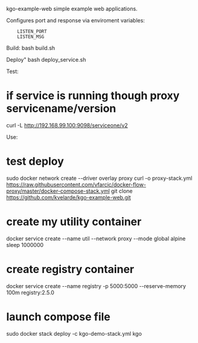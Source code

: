 kgo-example-web simple example web applications.

Configures port and response via enviroment variables:

        LISTEN_PORT
        LISTEN_MSG
Build:
  bash build.sh

Deploy"
  bash deploy_service.sh

Test:
  # if service is running though proxy servicename/version
  curl -L  http://192.168.99.100:9098/serviceone/v2

Use:
# test deploy
sudo docker network create --driver overlay proxy
curl -o proxy-stack.yml https://raw.githubusercontent.com/vfarcic/docker-flow-proxy/master/docker-compose-stack.yml
git clone https://github.com/kvelarde/kgo-example-web.git

# create my utility container
docker service create --name util --network proxy --mode global alpine sleep 1000000

# create registry container
docker service create --name registry -p 5000:5000 --reserve-memory 100m registry:2.5.0

# launch compose file
sudo docker stack deploy -c kgo-demo-stack.yml kgo
